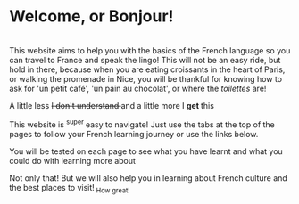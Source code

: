 <h1> <strong> Welcome, or Bonjour! </strong> </h1>
<br>
<body> 
  This website aims to help you with the basics of the French language so you can travel to France and speak the lingo! 
  This will not be an easy ride, but hold in there, because when you are eating croissants in the heart of Paris, or walking the promenade in Nice, you will be thankful for knowing how to ask for 'un petit café', 'un pain au chocolat', or where the <i> toilettes </i> are! 
  <p>
   A little less <strike> I don't understand </strike> and a little more I <strong> get </strong> this </p>
  </body>
<p>
  This website is <sup> super </sup> easy to navigate! Just use the tabs at the top of the pages to follow your French learning journey or use the links below. </p>
  <p> You will be tested on each page to see what you have learnt and what you could do with learning more about </p>
  <p> Not only that! But we will also help you in learning about French culture and the best places to visit!<sub> How great!</sub>
